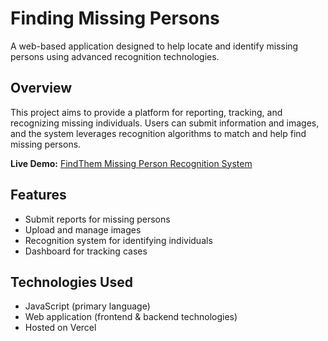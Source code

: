 # Finding Missing Persons

A web-based application designed to help locate and identify missing persons using advanced recognition technologies.

## Overview

This project aims to provide a platform for reporting, tracking, and recognizing missing individuals. Users can submit information and images, and the system leverages recognition algorithms to match and help find missing persons.

**Live Demo:** [FindThem Missing Person Recognition System](https://find-them-missing-person-recognitio.vercel.app/)

## Features

- Submit reports for missing persons
- Upload and manage images
- Recognition system for identifying individuals
- Dashboard for tracking cases

## Technologies Used

- JavaScript (primary language)
- Web application (frontend & backend technologies)
- Hosted on Vercel

